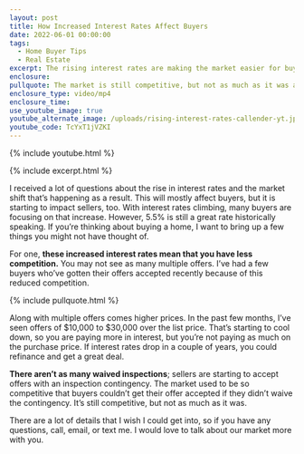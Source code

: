 ```yaml
---
layout: post
title: How Increased Interest Rates Affect Buyers
date: 2022-06-01 00:00:00
tags:
  - Home Buyer Tips
  - Real Estate
excerpt: The rising interest rates are making the market easier for buyers.
enclosure:
pullquote: The market is still competitive, but not as much as it was a few months ago.
enclosure_type: video/mp4
enclosure_time:
use_youtube_image: true
youtube_alternate_image: /uploads/rising-interest-rates-callender-yt.jpg
youtube_code: TcYxT1jVZKI
---
```

{% include youtube.html %}

{% include excerpt.html %}

I received a lot of questions about the rise in interest rates and the market shift that’s happening as a result. This will mostly affect buyers, but it is starting to impact sellers, too. With interest rates climbing, many buyers are focusing on that increase. However, 5.5% is still a great rate historically speaking. If you’re thinking about buying a home, I want to bring up a few things you might not have thought of.&nbsp;

For one, **these increased interest rates mean that you have less competition.** You may not see as many multiple offers. I’ve had a few buyers who’ve gotten their offers accepted recently because of this reduced competition.&nbsp;

{% include pullquote.html %}

Along with multiple offers comes higher prices. In the past few months, I’ve seen offers of $10,000 to $30,000 over the list price. That’s starting to cool down, so you are paying more in interest, but you’re not paying as much on the purchase price. If interest rates drop in a couple of years, you could refinance and get a great deal.&nbsp;

**There aren’t as many waived inspections**; sellers are starting to accept offers with an inspection contingency. The market used to be so competitive that buyers couldn’t get their offer accepted if they didn’t waive the contingency. It’s still competitive, but not as much as it was.&nbsp;

There are a lot of details that I wish I could get into, so if you have any questions, call, email, or text me. I would love to talk about our market more with you.
